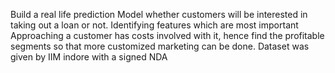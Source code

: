 Build a real life prediction Model whether customers will be interested in taking out a loan or not.
Identifying features which are most important
Approaching a customer has costs involved with it, hence find the profitable segments so that more customized marketing can be done.
Dataset was given by IIM indore with a signed NDA

